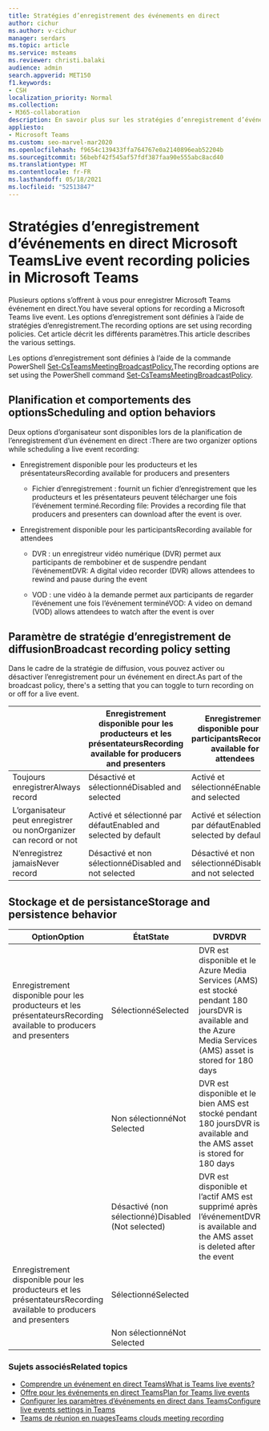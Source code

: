 ```yaml
---
title: Stratégies d’enregistrement des événements en direct
author: cichur
ms.author: v-cichur
manager: serdars
ms.topic: article
ms.service: msteams
ms.reviewer: christi.balaki
audience: admin
search.appverid: MET150
f1.keywords:
- CSH
localization_priority: Normal
ms.collection:
- M365-collaboration
description: En savoir plus sur les stratégies d’enregistrement d’événements en direct.
appliesto:
- Microsoft Teams
ms.custom: seo-marvel-mar2020
ms.openlocfilehash: f9654c139433ffa764767e0a2140896eab52204b
ms.sourcegitcommit: 56bebf42f545af57fdf387faa90e555abc8acd40
ms.translationtype: MT
ms.contentlocale: fr-FR
ms.lasthandoff: 05/18/2021
ms.locfileid: "52513847"
---
```

# <a name="live-event-recording-policies-in-microsoft-teams"></a><span data-ttu-id="b9c97-103">Stratégies d’enregistrement d’événements en direct Microsoft Teams</span><span class="sxs-lookup"><span data-stu-id="b9c97-103">Live event recording policies in Microsoft Teams</span></span>

<span data-ttu-id="b9c97-104">Plusieurs options s’offrent à vous pour enregistrer Microsoft Teams événement en direct.</span><span class="sxs-lookup"><span data-stu-id="b9c97-104">You have several options for recording a Microsoft Teams live event.</span></span> <span data-ttu-id="b9c97-105">Les options d’enregistrement sont définies à l’aide de stratégies d’enregistrement.</span><span class="sxs-lookup"><span data-stu-id="b9c97-105">The recording options are set using recording policies.</span></span> <span data-ttu-id="b9c97-106">Cet article décrit les différents paramètres.</span><span class="sxs-lookup"><span data-stu-id="b9c97-106">This article describes the various settings.</span></span>

<span data-ttu-id="b9c97-107">Les options d’enregistrement sont définies à l’aide de la commande PowerShell [Set-CsTeamsMeetingBroadcastPolicy.](/powershell/module/skype/set-csteamsmeetingbroadcastpolicy?view=skype-ps)</span><span class="sxs-lookup"><span data-stu-id="b9c97-107">The recording options are set using the PowerShell command [Set-CsTeamsMeetingBroadcastPolicy](/powershell/module/skype/set-csteamsmeetingbroadcastpolicy?view=skype-ps).</span></span>

## <a name="scheduling-and-option-behaviors"></a><span data-ttu-id="b9c97-108">Planification et comportements des options</span><span class="sxs-lookup"><span data-stu-id="b9c97-108">Scheduling and option behaviors</span></span>

<span data-ttu-id="b9c97-109">Deux options d’organisateur sont disponibles lors de la planification de l’enregistrement d’un événement en direct :</span><span class="sxs-lookup"><span data-stu-id="b9c97-109">There are two organizer options while scheduling a live event recording:</span></span>

- <span data-ttu-id="b9c97-110">Enregistrement disponible pour les producteurs et les présentateurs</span><span class="sxs-lookup"><span data-stu-id="b9c97-110">Recording available for producers and presenters</span></span>

  - <span data-ttu-id="b9c97-111">Fichier d’enregistrement : fournit un fichier d’enregistrement que les producteurs et les présentateurs peuvent télécharger une fois l’événement terminé.</span><span class="sxs-lookup"><span data-stu-id="b9c97-111">Recording file: Provides a recording file that producers and presenters can download after the event is over.</span></span>

- <span data-ttu-id="b9c97-112">Enregistrement disponible pour les participants</span><span class="sxs-lookup"><span data-stu-id="b9c97-112">Recording available for attendees</span></span>

  - <span data-ttu-id="b9c97-113">DVR : un enregistreur vidéo numérique (DVR) permet aux participants de rembobiner et de suspendre pendant l’événement</span><span class="sxs-lookup"><span data-stu-id="b9c97-113">DVR: A digital video recorder (DVR) allows attendees to rewind and pause during the event</span></span>

  - <span data-ttu-id="b9c97-114">VOD : une vidéo à la demande permet aux participants de regarder l’événement une fois l’événement terminé</span><span class="sxs-lookup"><span data-stu-id="b9c97-114">VOD: A video on demand (VOD) allows attendees to watch after the event is over</span></span>

## <a name="broadcast-recording-policy-setting"></a><span data-ttu-id="b9c97-115">Paramètre de stratégie d’enregistrement de diffusion</span><span class="sxs-lookup"><span data-stu-id="b9c97-115">Broadcast recording policy setting</span></span>

<span data-ttu-id="b9c97-116">Dans le cadre de la stratégie de diffusion, vous pouvez activer ou désactiver l’enregistrement pour un événement en direct.</span><span class="sxs-lookup"><span data-stu-id="b9c97-116">As part of the broadcast policy, there's a setting that you can toggle to turn recording on or off for a live event.</span></span>

|                                 | <span data-ttu-id="b9c97-117">Enregistrement disponible pour les producteurs et les présentateurs</span><span class="sxs-lookup"><span data-stu-id="b9c97-117">Recording available for producers and presenters</span></span> | <span data-ttu-id="b9c97-118">Enregistrement disponible pour les participants</span><span class="sxs-lookup"><span data-stu-id="b9c97-118">Recording available for attendees</span></span> |
| ------------------------------- | ---------------------------------------------------- | ------------------------------------- |
| <span data-ttu-id="b9c97-119">Toujours enregistrer</span><span class="sxs-lookup"><span data-stu-id="b9c97-119">Always record</span></span>               | <span data-ttu-id="b9c97-120">Désactivé et sélectionné</span><span class="sxs-lookup"><span data-stu-id="b9c97-120">Disabled and selected</span></span>                                | <span data-ttu-id="b9c97-121">Activé et sélectionné</span><span class="sxs-lookup"><span data-stu-id="b9c97-121">Enabled and selected</span></span>         |
| <span data-ttu-id="b9c97-122">L’organisateur peut enregistrer ou non</span><span class="sxs-lookup"><span data-stu-id="b9c97-122">Organizer can record or not</span></span> | <span data-ttu-id="b9c97-123">Activé et sélectionné par défaut</span><span class="sxs-lookup"><span data-stu-id="b9c97-123">Enabled and selected by default</span></span>                  | <span data-ttu-id="b9c97-124">Activé et sélectionné par défaut</span><span class="sxs-lookup"><span data-stu-id="b9c97-124">Enabled and selected by default</span></span>   |
| <span data-ttu-id="b9c97-125">N’enregistrez jamais</span><span class="sxs-lookup"><span data-stu-id="b9c97-125">Never record</span></span>               | <span data-ttu-id="b9c97-126">Désactivé et non sélectionné</span><span class="sxs-lookup"><span data-stu-id="b9c97-126">Disabled and not selected</span></span>                            | <span data-ttu-id="b9c97-127">Désactivé et non sélectionné</span><span class="sxs-lookup"><span data-stu-id="b9c97-127">Disabled and not selected</span></span>      |

## <a name="storage-and-persistence-behavior"></a><span data-ttu-id="b9c97-128">Stockage et de persistance</span><span class="sxs-lookup"><span data-stu-id="b9c97-128">Storage and persistence behavior</span></span>

| <span data-ttu-id="b9c97-129">Option</span><span class="sxs-lookup"><span data-stu-id="b9c97-129">Option</span></span>                                       | <span data-ttu-id="b9c97-130">État</span><span class="sxs-lookup"><span data-stu-id="b9c97-130">State</span></span>   | <span data-ttu-id="b9c97-131">DVR</span><span class="sxs-lookup"><span data-stu-id="b9c97-131">DVR</span></span>                                                   | <span data-ttu-id="b9c97-132">VOD</span><span class="sxs-lookup"><span data-stu-id="b9c97-132">VOD</span></span>                                                     | <span data-ttu-id="b9c97-133">Enregistrement</span><span class="sxs-lookup"><span data-stu-id="b9c97-133">Recording</span></span>                |
| ------------------------------------------------ | ------------ | --------------------------------------------------------- | ----------------------------------------------------------- | ---------------------------- |
| <span data-ttu-id="b9c97-134">Enregistrement disponible pour les producteurs et les présentateurs</span><span class="sxs-lookup"><span data-stu-id="b9c97-134">Recording available to producers and presenters</span></span> | <span data-ttu-id="b9c97-135">Sélectionné</span><span class="sxs-lookup"><span data-stu-id="b9c97-135">Selected</span></span>     | <span data-ttu-id="b9c97-136">DVR est disponible et le Azure Media Services (AMS) est stocké pendant 180 jours</span><span class="sxs-lookup"><span data-stu-id="b9c97-136">DVR is available and the Azure Media Services (AMS) asset is stored for 180 days</span></span> | <span data-ttu-id="b9c97-137">Les participants peuvent accéder à l’événement et le regarder</span><span class="sxs-lookup"><span data-stu-id="b9c97-137">Attendee can access and watch the event</span></span>                     |                              |
|                                                  | <span data-ttu-id="b9c97-138">Non sélectionné</span><span class="sxs-lookup"><span data-stu-id="b9c97-138">Not Selected</span></span> | <span data-ttu-id="b9c97-139">DVR est disponible et le bien AMS est stocké pendant 180 jours</span><span class="sxs-lookup"><span data-stu-id="b9c97-139">DVR is available and the AMS asset is stored for 180 days</span></span> | <span data-ttu-id="b9c97-140">Le participant ne sera pas autorisé à accéder à l’événement une fois celui-ci terminé</span><span class="sxs-lookup"><span data-stu-id="b9c97-140">Attendee won't get access into the event after it's over</span></span> |                              |
||<span data-ttu-id="b9c97-141">Désactivé (non sélectionné)</span><span class="sxs-lookup"><span data-stu-id="b9c97-141">Disabled (Not selected)</span></span>|<span data-ttu-id="b9c97-142">DVR est disponible et l’actif AMS est supprimé après l’événement</span><span class="sxs-lookup"><span data-stu-id="b9c97-142">DVR is available and the AMS asset is deleted after the event</span></span>|<span data-ttu-id="b9c97-143">Le participant ne sera pas autorisé à accéder à l’événement une fois celui-ci terminé</span><span class="sxs-lookup"><span data-stu-id="b9c97-143">Attendee won't get access into the event after it's over</span></span>||
| <span data-ttu-id="b9c97-144">Enregistrement disponible pour les producteurs et les présentateurs</span><span class="sxs-lookup"><span data-stu-id="b9c97-144">Recording available to producers and presenters</span></span> | <span data-ttu-id="b9c97-145">Sélectionné</span><span class="sxs-lookup"><span data-stu-id="b9c97-145">Selected</span></span>     |                                                           |                                                             | <span data-ttu-id="b9c97-146">Un mp4 est créé et stocké</span><span class="sxs-lookup"><span data-stu-id="b9c97-146">An MP4 is created and stored</span></span> |
|                                                  | <span data-ttu-id="b9c97-147">Non sélectionné</span><span class="sxs-lookup"><span data-stu-id="b9c97-147">Not Selected</span></span> |                                                           |                                                             | <span data-ttu-id="b9c97-148">Aucun fichier n’est créé</span><span class="sxs-lookup"><span data-stu-id="b9c97-148">No file is created</span></span>           |

### <a name="related-topics"></a><span data-ttu-id="b9c97-149">Sujets associés</span><span class="sxs-lookup"><span data-stu-id="b9c97-149">Related topics</span></span>

- [<span data-ttu-id="b9c97-150">Comprendre un événement en direct Teams</span><span class="sxs-lookup"><span data-stu-id="b9c97-150">What is Teams live events?</span></span>](what-are-teams-live-events.md)
- [<span data-ttu-id="b9c97-151">Offre pour les événements en direct Teams</span><span class="sxs-lookup"><span data-stu-id="b9c97-151">Plan for Teams live events</span></span>](plan-for-teams-live-events.md)
- [<span data-ttu-id="b9c97-152">Configurer les paramètres d’événements en direct dans Teams</span><span class="sxs-lookup"><span data-stu-id="b9c97-152">Configure live events settings in Teams</span></span>](configure-teams-live-events.md)
- [<span data-ttu-id="b9c97-153">Teams de réunion en nuages</span><span class="sxs-lookup"><span data-stu-id="b9c97-153">Teams clouds meeting recording</span></span>](../cloud-recording.md)
